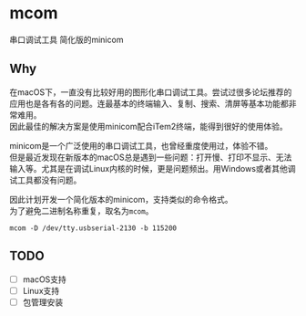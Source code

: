 # mcom

串口调试工具 简化版的minicom

## Why

在macOS下，一直没有比较好用的图形化串口调试工具。尝试过很多论坛推荐的应用也是各有各的问题。连最基本的终端输入、复制、搜索、清屏等基本功能都非常难用。  
因此最佳的解决方案是使用minicom配合iTem2终端，能得到很好的使用体验。

minicom是一个广泛使用的串口调试工具，也曾经重度使用过，体验不错。  
但是最近发现在新版本的macOS总是遇到一些问题：打开慢、打印不显示、无法输入等。尤其是在调试Linux内核的时候，更是问题频出。用Windows或者其他调试工具都没有问题。

因此计划开发一个简化版本的minicom，支持类似的命令格式。  
为了避免二进制名称重复，取名为`mcom`。

```shell
mcom -D /dev/tty.usbserial-2130 -b 115200
```

## TODO

- [ ] macOS支持
- [ ] Linux支持
- [ ] 包管理安装
